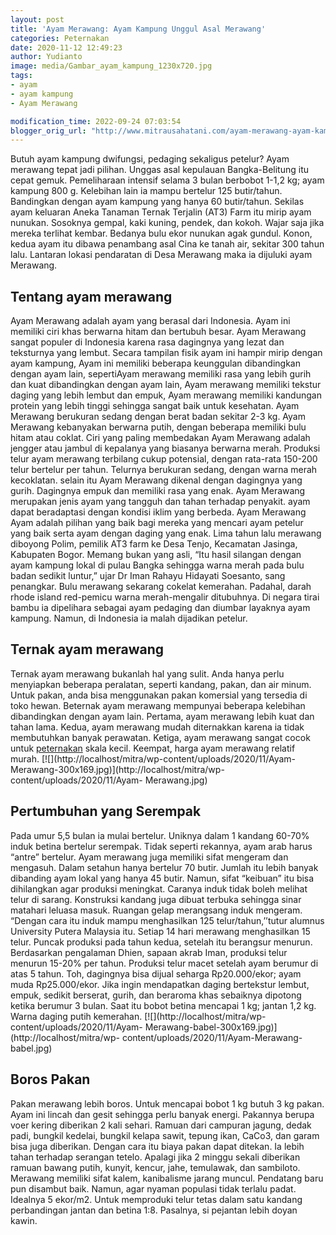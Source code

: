 ```yaml
---
layout: post
title: 'Ayam Merawang: Ayam Kampung Unggul Asal Merawang'
categories: Peternakan
date: 2020-11-12 12:49:23
author: Yudianto
image: media/Gambar_ayam_kampung_1230x720.jpg
tags:
- ayam
- ayam kampung
- Ayam Merawang

modification_time: 2022-09-24 07:03:54
blogger_orig_url: "http://www.mitrausahatani.com/ayam-merawang-ayam-kampung-unggul.html"
---
```


Butuh ayam kampung dwifungsi, pedaging sekaligus petelur? Ayam merawang tepat
jadi pilihan. Unggas asal kepulauan Bangka-Belitung itu cepat gemuk.
Pemeliharaan intensif selama 3 bulan berbobot 1-1,2 kg; ayam kampung 800 g.
Kelebihan lain ia mampu bertelur 125 butir/tahun. Bandingkan dengan ayam
kampung yang hanya 60 butir/tahun. Sekilas ayam keluaran Aneka Tanaman Ternak
Terjalin (AT3) Farm itu mirip ayam nunukan. Sosoknya gempal, kaki kuning,
pendek, dan kokoh. Wajar saja jika mereka terlihat kembar. Bedanya bulu ekor
nunukan agak gundul. Konon, kedua ayam itu dibawa penambang asal Cina ke tanah
air, sekitar 300 tahun lalu. Lantaran lokasi pendaratan di Desa Merawang maka
ia dijuluki ayam Merawang.

## Tentang ayam merawang

Ayam Merawang adalah ayam yang berasal dari Indonesia. Ayam ini memiliki ciri
khas berwarna hitam dan bertubuh besar. Ayam Merawang sangat populer di
Indonesia karena rasa dagingnya yang lezat dan teksturnya yang lembut. Secara
tampilan fisik ayam ini hampir mirip dengan ayam kampung, Ayam ini memiliki
beberapa keunggulan dibandingkan dengan ayam lain, sepertiAyam merawang
memiliki rasa yang lebih gurih dan kuat dibandingkan dengan ayam lain, Ayam
merawang memiliki tekstur daging yang lebih lembut dan empuk, Ayam merawang
memiliki kandungan protein yang lebih tinggi sehingga sangat baik untuk
kesehatan. Ayam Merawang berukuran sedang dengan berat badan sekitar 2-3 kg.
Ayam Merawang kebanyakan berwarna putih, dengan beberapa memiliki bulu hitam
atau coklat. Ciri yang paling membedakan Ayam Merawang adalah jengger atau
jambul di kepalanya yang biasanya berwarna merah. Produksi telur ayam merawang
terbilang cukup potensial, dengan rata-rata 150-200 telur bertelur per tahun.
Telurnya berukuran sedang, dengan warna merah kecoklatan. selain itu Ayam
Merawang dikenal dengan dagingnya yang gurih. Dagingnya empuk dan memiliki
rasa yang enak. Ayam Merawang merupakan jenis ayam yang tangguh dan tahan
terhadap penyakit. ayam dapat beradaptasi dengan kondisi iklim yang berbeda.
Ayam Merawang Ayam adalah pilihan yang baik bagi mereka yang mencari ayam
petelur yang baik serta ayam dengan daging yang enak. Lima tahun lalu merawang
diboyong Polim, pemilik AT3 farm ke Desa Tenjo, Kecamatan Jasinga, Kabupaten
Bogor. Memang bukan yang asli, “Itu hasil silangan dengan ayam kampung lokal
di pulau Bangka sehingga warna merah pada bulu badan sedikit luntur,” ujar Dr
Iman Rahayu Hidayati Soesanto, sang penangkar. Bulu merawang sekarang cokelat
kemerahan. Padahal, darah rhode island red-pemicu warna merah-mengalir
ditubuhnya. Di negara tirai bambu ia dipelihara sebagai ayam pedaging dan
diumbar layaknya ayam kampung. Namun, di Indonesia ia malah dijadikan petelur.

## Ternak ayam merawang

Ternak ayam merawang bukanlah hal yang sulit. Anda hanya perlu menyiapkan
beberapa peralatan, seperti kandang, pakan, dan air minum. Untuk pakan, anda
bisa menggunakan pakan komersial yang tersedia di toko hewan. Beternak ayam
merawang mempunyai beberapa kelebihan dibandingkan dengan ayam lain. Pertama,
ayam merawang lebih kuat dan tahan lama. Kedua, ayam merawang mudah
diternakkan karena ia tidak membutuhkan banyak perawatan. Ketiga, ayam
merawang sangat cocok untuk [peternakan](https://www.mitrausahatani.com/peternakan
"peternakan") skala kecil. Keempat, harga ayam merawang relatif murah.
[![](http://localhost/mitra/wp-content/uploads/2020/11/Ayam-
Merawang-300x169.jpg)](http://localhost/mitra/wp-content/uploads/2020/11/Ayam-
Merawang.jpg)

## Pertumbuhan yang Serempak

Pada umur 5,5 bulan ia mulai bertelur. Uniknya dalam 1 kandang 60-70% induk
betina bertelur serempak. Tidak seperti rekannya, ayam arab harus “antre”
bertelur. Ayam merawang juga memiliki sifat mengeram dan mengasuh. Dalam
setahun hanya bertelur 70 butir. Jumlah itu lebih banyak dibanding ayam lokal
yang hanya 45 butir. Namun, sifat “keibuan” itu bisa dihilangkan agar produksi
meningkat. Caranya induk tidak boleh melihat telur di sarang. Konstruksi
kandang juga dibuat terbuka sehingga sinar matahari leluasa masuk. Ruangan
gelap merangsang induk mengeram. “Dengan cara itu induk mampu menghasilkan 125
telur/tahun,’’tutur alumnus University Putera Malaysia itu. Setiap 14 hari
merawang menghasilkan 15 telur. Puncak produksi pada tahun kedua, setelah itu
berangsur menurun. Berdasarkan pengalaman Dhien, sapaan akrab Iman, produksi
telur menurun 15-20% per tahun. Produksi telur macet setelah ayam berumur di
atas 5 tahun. Toh, dagingnya bisa dijual seharga Rp20.000/ekor; ayam muda
Rp25.000/ekor. Jika ingin mendapatkan daging bertekstur lembut, empuk, sedikit
berserat, gurih, dan beraroma khas sebaiknya dipotong ketika berumur 3 bulan.
Saat itu bobot betina mencapai 1 kg; jantan 1,2 kg. Warna daging putih
kemerahan. [![](http://localhost/mitra/wp-content/uploads/2020/11/Ayam-
Merawang-babel-300x169.jpg)](http://localhost/mitra/wp-
content/uploads/2020/11/Ayam-Merawang-babel.jpg)

## Boros Pakan

Pakan merawang lebih boros. Untuk mencapai bobot 1 kg butuh 3 kg pakan. Ayam
ini lincah dan gesit sehingga perlu banyak energi. Pakannya berupa voer kering
diberikan 2 kali sehari. Ramuan dari campuran jagung, dedak padi, bungkil
kedelai, bungkil kelapa sawit, tepung ikan, CaCo3, dan garam bisa juga
diberikan. Dengan cara itu biaya pakan dapat ditekan. Ia lebih tahan terhadap
serangan tetelo. Apalagi jika 2 minggu sekali diberikan ramuan bawang putih,
kunyit, kencur, jahe, temulawak, dan sambiloto. Merawang memiliki sifat kalem,
kanibalisme jarang muncul. Pendatang baru pun disambut baik. Namun, agar
nyaman populasi tidak terlalu padat. Idealnya 5 ekor/m2. Untuk memproduki
telur tetas dalam satu kandang perbandingan jantan dan betina 1:8. Pasalnya,
si pejantan lebih doyan kawin.



